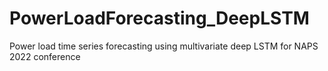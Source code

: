 # PowerLoadForecasting_DeepLSTM
Power load time series forecasting using multivariate deep LSTM for NAPS 2022 conference
